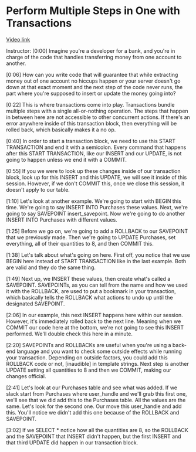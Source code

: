 # Perform Multiple Steps in One with Transactions

[Video link](https://www.egghead.io/lessons/postgresql-perform-multiple-steps-in-one-with-transactions)

Instructor: [0:00] Imagine you're a developer for a bank, and you're in charge of the code that handles transferring money from one account to another.

[0:06] How can you write code that will guarantee that while extracting money out of one account no hiccups happen or your server doesn't go down at that exact moment and the next step of the code never runs, the part where you're supposed to insert or update the money going into?

[0:22] This is where transactions come into play. Transactions bundle multiple steps with a single all-or-nothing operation. The steps that happen in between here are not accessible to other concurrent actions. If there's an error anywhere inside of this transaction block, then everything will be rolled back, which basically makes it a no op.

[0:40] In order to start a transaction block, we need to use this START TRANSACTION and end it with a semicolon. Every command that happens after this START TRANSACTION, like our INSERT and our UPDATE, is not going to happen unless we end it with a COMMIT.

[0:55] If you we were to look up these changes inside of our transaction block, look up for this INSERT and this UPDATE, we will see it inside of this session. However, if we don't COMMIT this, once we close this session, it doesn't apply to our table.

[1:10] Let's look at another example. We're going to start with BEGIN this time. We're going to say INSERT INTO Purchases these values. Next, we're going to say SAVEPOINT insert_savepoint. Now we're going to do another INSERT INTO Purchases with different values.

[1:25] Before we go on, we're going to add a ROLLBACK to our SAVEPOINT that we previously made. Then we're going to UPDATE Purchases, set everything, all of their quantities to 8, and then COMMIT this.

[1:38] Let's talk about what's going on here. First off, you notice that we use BEGIN here instead of START TRANSACTION like in the last example. Both are valid and they do the same thing.

[1:49] Next up, we INSERT these values, then create what's called a SAVEPOINT. SAVEPOINTs, as you can tell from the name and how we used it with the ROLLBACK, are used to put a bookmark in your transaction, which basically tells the ROLLBACK what actions to undo up until the designated SAVEPOINT.

[2:06] In our example, this next INSERT happens here within our session. However, it's immediately rolled back to the next line. Meaning when we COMMIT our code here at the bottom, we're not going to see this INSERT performed. We'll double check this here in a minute.

[2:20] SAVEPOINTs and ROLLBACKs are useful when you're using a back-end language and you want to check some outside effects while running your transaction. Depending on outside factors, you could add this ROLLBACK code or not, [inaudible] in template strings. Next step is another UPDATE setting all quantities to 8 and then we COMMIT, making our changes official.

[2:41] Let's look at our Purchases table and see what was added. If we slack start from Purchases where user_handle and we'll grab this first one, we'll see that we did add this to the Purchases table. All the values are the same. Let's look for the second one. Our move this user_handle and add this. You'll notice we didn't add this one because of the ROLLBACK and SAVEPOINT.

[3:02] If we SELECT * notice how all the quantities are 8, so the ROLLBACK and the SAVEPOINT that INSERT didn't happen, but the first INSERT and that third UPDATE did happen in our transaction block.
